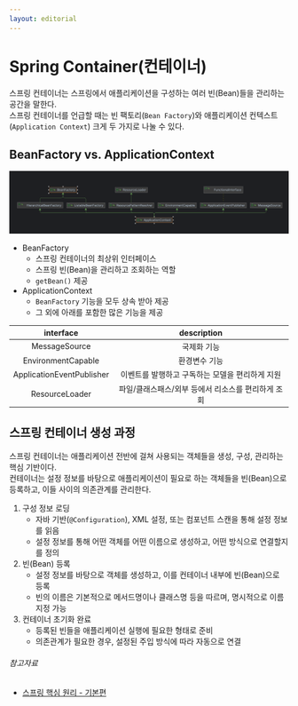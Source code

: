 ```yaml
---
layout: editorial
---
```


# Spring Container(컨테이너)

스프링 컨테이너는 스프링에서 애플리케이션을 구성하는 여러 빈(Bean)들을 관리하는 공간을 말한다.  
스프링 컨테이너를 언급할 때는 빈 팩토리(`Bean Factory`)와 애플리케이션 컨텍스트(`Application Context`) 크게 두 가지로 나눌 수 있다.

## BeanFactory vs. ApplicationContext

![BeanFactory / ApplicationContext Diagram](./image/beanfactory-applicationcontext-diagram.png)

- BeanFactory
    - 스프링 컨테이너의 최상위 인터페이스
    - 스프링 빈(Bean)을 관리하고 조회하는 역할
    - `getBean()` 제공
- ApplicationContext
    - `BeanFactory` 기능을 모두 상속 받아 제공
    - 그 외에 아래를 포함한 많은 기능을 제공

|         interface         |         description          |
|:-------------------------:|:----------------------------:|
|       MessageSource       |            국제화 기능            |
|    EnvironmentCapable     |           환경변수 기능            |
| ApplicationEventPublisher |  이벤트를 발행하고 구독하는 모델을 편리하게 지원  |
|      ResourceLoader       | 파일/클래스패스/외부 등에서 리소스를 편리하게 조회 |

## 스프링 컨테이너 생성 과정

스프링 컨테이너는 애플리케이션 전반에 걸쳐 사용되는 객체들을 생성, 구성, 관리하는 핵심 기반이다.  
컨테이너는 설정 정보를 바탕으로 애플리케이션이 필요로 하는 객체들을 빈(Bean)으로 등록하고, 이들 사이의 의존관계를 관리한다.

1. 구성 정보 로딩
    - 자바 기반(`@Configuration`), XML 설정, 또는 컴포넌트 스캔을 통해 설정 정보를 읽음
    - 설정 정보를 통해 어떤 객체를 어떤 이름으로 생성하고, 어떤 방식으로 연결할지를 정의
2. 빈(Bean) 등록
    - 설정 정보를 바탕으로 객체를 생성하고, 이를 컨테이너 내부에 빈(Bean)으로 등록
    - 빈의 이름은 기본적으로 메서드명이나 클래스명 등을 따르며, 명시적으로 이름 지정 가능
3. 컨테이너 초기화 완료
    - 등록된 빈들을 애플리케이션 실행에 필요한 형태로 준비
    - 의존관계가 필요한 경우, 설정된 주입 방식에 따라 자동으로 연결

###### 참고자료

- [스프링 핵심 원리 - 기본편](https://www.inflearn.com/course/스프링-핵심-원리-기본편)
